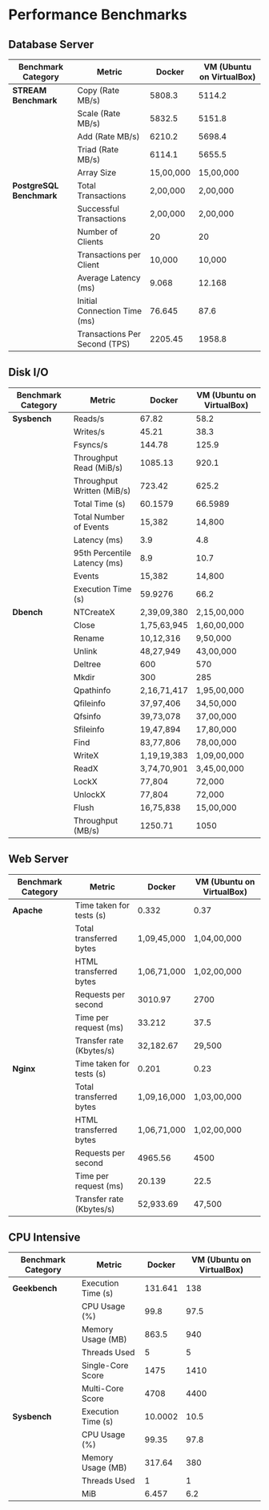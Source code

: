 # Performance Benchmarks

## Database Server

| Benchmark Category        | Metric                              | Docker    | VM (Ubuntu on VirtualBox) |
|---------------------------|-------------------------------------|-----------|---------------------------|
| **STREAM Benchmark**       | Copy (Rate MB/s)                   | 5808.3    | 5114.2                    |
|                           | Scale (Rate MB/s)                  | 5832.5    | 5151.8                    |
|                           | Add (Rate MB/s)                    | 6210.2    | 5698.4                    |
|                           | Triad (Rate MB/s)                  | 6114.1    | 5655.5                    |
|                           | Array Size                         | 15,00,000 | 15,00,000                 |
| **PostgreSQL Benchmark**   | Total Transactions                 | 2,00,000  | 2,00,000                  |
|                           | Successful Transactions            | 2,00,000  | 2,00,000                  |
|                           | Number of Clients                  | 20        | 20                        |
|                           | Transactions per Client            | 10,000    | 10,000                    |
|                           | Average Latency (ms)              | 9.068     | 12.168                    |
|                           | Initial Connection Time (ms)      | 76.645    | 87.6                      |
|                           | Transactions Per Second (TPS)     | 2205.45   | 1958.8                    |

## Disk I/O

| Benchmark Category        | Metric                              | Docker    | VM (Ubuntu on VirtualBox) |
|---------------------------|-------------------------------------|-----------|---------------------------|
| **Sysbench**               | Reads/s                             | 67.82     | 58.2                      |
|                           | Writes/s                            | 45.21     | 38.3                      |
|                           | Fsyncs/s                            | 144.78    | 125.9                     |
|                           | Throughput Read (MiB/s)            | 1085.13   | 920.1                     |
|                           | Throughput Written (MiB/s)         | 723.42    | 625.2                     |
|                           | Total Time (s)                     | 60.1579   | 66.5989                   |
|                           | Total Number of Events             | 15,382    | 14,800                    |
|                           | Latency (ms)                       | 3.9       | 4.8                       |
|                           | 95th Percentile Latency (ms)      | 8.9       | 10.7                      |
|                           | Events                              | 15,382    | 14,800                    |
|                           | Execution Time (s)                 | 59.9276   | 66.2                      |
| **Dbench**                 | NTCreateX                          | 2,39,09,380 | 2,15,00,000             |
|                           | Close                               | 1,75,63,945 | 1,60,00,000             |
|                           | Rename                              | 10,12,316  | 9,50,000                 |
|                           | Unlink                              | 48,27,949  | 43,00,000                |
|                           | Deltree                             | 600        | 570                      |
|                           | Mkdir                               | 300        | 285                      |
|                           | Qpathinfo                           | 2,16,71,417 | 1,95,00,000            |
|                           | Qfileinfo                           | 37,97,406  | 34,50,000                |
|                           | Qfsinfo                             | 39,73,078  | 37,00,000                |
|                           | Sfileinfo                           | 19,47,894  | 17,80,000                |
|                           | Find                                | 83,77,806  | 78,00,000                |
|                           | WriteX                              | 1,19,19,383 | 1,09,00,000             |
|                           | ReadX                               | 3,74,70,901 | 3,45,00,000             |
|                           | LockX                               | 77,804     | 72,000                   |
|                           | UnlockX                             | 77,804     | 72,000                   |
|                           | Flush                               | 16,75,838  | 15,00,000                |
|                           | Throughput (MB/s)                  | 1250.71   | 1050                      |

## Web Server

| Benchmark Category        | Metric                              | Docker    | VM (Ubuntu on VirtualBox) |
|---------------------------|-------------------------------------|-----------|---------------------------|
| **Apache**                 | Time taken for tests (s)           | 0.332     | 0.37                      |
|                           | Total transferred bytes            | 1,09,45,000 | 1,04,00,000              |
|                           | HTML transferred bytes             | 1,06,71,000 | 1,02,00,000             |
|                           | Requests per second                | 3010.97   | 2700                      |
|                           | Time per request (ms)             | 33.212    | 37.5                      |
|                           | Transfer rate (Kbytes/s)           | 32,182.67 | 29,500                    |
| **Nginx**                  | Time taken for tests (s)           | 0.201     | 0.23                      |
|                           | Total transferred bytes            | 1,09,16,000 | 1,03,00,000             |
|                           | HTML transferred bytes             | 1,06,71,000 | 1,02,00,000             |
|                           | Requests per second                | 4965.56   | 4500                      |
|                           | Time per request (ms)             | 20.139    | 22.5                      |
|                           | Transfer rate (Kbytes/s)           | 52,933.69 | 47,500                    |

## CPU Intensive

| Benchmark Category        | Metric                              | Docker    | VM (Ubuntu on VirtualBox) |
|---------------------------|-------------------------------------|-----------|---------------------------|
| **Geekbench**              | Execution Time (s)                 | 131.641   | 138                       |
|                           | CPU Usage (%)                      | 99.8      | 97.5                      |
|                           | Memory Usage (MB)                  | 863.5     | 940                       |
|                           | Threads Used                        | 5         | 5                         |
|                           | Single-Core Score                  | 1475      | 1410                      |
|                           | Multi-Core Score                   | 4708      | 4400                      |
| **Sysbench**               | Execution Time (s)                 | 10.0002   | 10.5                      |
|                           | CPU Usage (%)                      | 99.35     | 97.8                      |
|                           | Memory Usage (MB)                  | 317.64    | 380                       |
|                           | Threads Used                        | 1         | 1                         |
|                           | MiB                                | 6.457     | 6.2                       |
